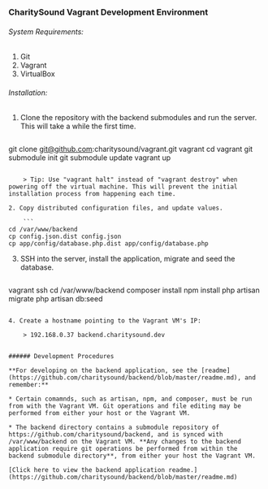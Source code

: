### CharitySound Vagrant Development Environment


###### System Requirements:

1. Git
2. Vagrant
3. VirtualBox


###### Installation:

1. Clone the repository with the backend submodules and run the server. This will take a while the first time.

	```
git clone git@github.com:charitysound/vagrant.git vagrant
cd vagrant
git submodule init
git submodule update
vagrant up
```

	> Tip: Use "vagrant halt" instead of "vagrant destroy" when powering off the virtual machine. This will prevent the initial installation process from happening each time.

2. Copy distributed configuration files, and update values.

	```
cd /var/www/backend
cp config.json.dist config.json
cp app/config/database.php.dist app/config/database.php
```

3. SSH into the server, install the application, migrate and seed the database.

	```
vagrant ssh
cd /var/www/backend
composer install
npm install
php artisan migrate
php artisan db:seed
```

4. Create a hostname pointing to the Vagrant VM's IP:

	> 192.168.0.37 backend.charitysound.dev
	

###### Development Procedures

**For developing on the backend application, see the [readme](https://github.com/charitysound/backend/blob/master/readme.md), and remember:**

* Certain comamnds, such as artisan, npm, and composer, must be run from with the Vagrant VM. Git operations and file editing may be performed from either your host or the Vagrant VM.

* The backend directory contains a submodule repository of https://github.com/charitysound/backend, and is synced with /var/www/backend on the Vagrant VM. **Any changes to the backend application require git operations be performed from within the backend submodule directory**, from either your host the Vagrant VM. 

[Click here to view the backend application readme.](https://github.com/charitysound/backend/blob/master/readme.md)
